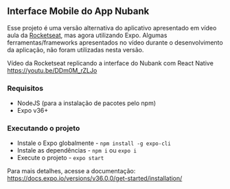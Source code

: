 ## Interface Mobile do App Nubank

Esse projeto é uma versão alternativa do aplicativo apresentado em vídeo aula da [Rocketseat](https://github.com/Rocketseat/youtube-react-native-nubank), mas agora utilizando Expo.
Algumas ferramentas/frameworks apresentados no vídeo durante o desenvolvimento da aplicação, não foram utilizadas nesta versão.

Vídeo da Rocketseat replicando a interface do Nubank com React Native https://youtu.be/DDm0M_rZLJo

### Requisitos

- NodeJS (para a instalação de pacotes pelo npm)
- Expo v36+

### Executando o projeto

- Instale o Expo globalmente - `npm install -g expo-cli`
- Instale as dependências - `npm i` ou `expo i`
- Execute o projeto - `expo start`

Para mais detalhes, acesse a documentação: https://docs.expo.io/versions/v36.0.0/get-started/installation/